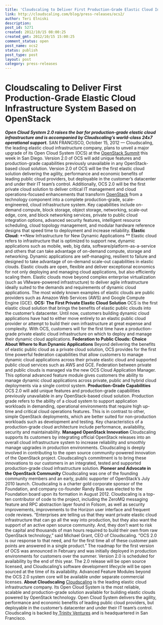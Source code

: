 ```yaml
---
title: 'Cloudscaling to Deliver First Production-Grade Elastic Cloud Infrastructure System Based on OpenStack'
link: http://cloudscaling.com/blog/press-releases/ocs2/
author: Teri Elniski
description: 
post_id: 5271
created: 2012/10/15 08:00:25
created_gmt: 2012/10/15 15:00:25
comment_status: open
post_name: ocs2
status: publish
post_type: post
layout: post
category: press-releases
---
```


# Cloudscaling to Deliver First Production-Grade Elastic Cloud Infrastructure System Based on OpenStack

_**Open Cloud System 2.0 raises the bar for production-grade elastic cloud infrastructure and is accompanied by Cloudscaling’s world-class 24x7 operational support.**_ SAN FRANCISCO, October 15, 2012 — Cloudscaling, the leading elastic cloud infrastructure company, plans to unveil a major upgrade of its Open Cloud System (OCS) at the [OpenStack Summit](http://www.openstack.org/summit/san-diego-2012/) this week in San Diego. Version 2.0 of OCS will add unique features and production-grade capabilities previously unavailable in any OpenStack-based cloud solution. Version 2.0 of OCS will be the first elastic cloud solution delivering the agility, performance and economic benefits of leading public cloud providers, but deployable in the customer’s datacenter and under their IT team’s control. Additionally, OCS 2.0 will be the first private cloud solution to deliver critical IT management and cloud operations-focused enhancements that transform [OpenStack](http://openstack.org) from a technology component into a complete production-grade, scale-engineered, cloud infrastructure system. Key capabilities include on-demand compute, block storage, object storage, networking, scale-out edge, core, and block networking services, private to public cloud integration options, advanced security features, intelligent resource scheduling, cloud topology management, and modular hardware reference designs that speed time to deployment and increase reliability. **Elastic Cloud:** **New Infrastructure for New Dynamic Applications ** Elastic cloud refers to infrastructure that is optimized to support new, dynamic applications such as mobile, web, big data, software/platform-as-a-service and others that can take advantage of on-demand compute, storage and networking. Dynamic applications are self-managing, resilient to failure and designed to take advantage of on-demand scale-out capabilities in elastic clouds. Elastic clouds are open, flexible and deliver exceptional economics for not only deploying and managing cloud applications, but also efficiently scaling them. Elastic clouds move beyond complex enterprise virtualization (such as VMware-powered infrastructure) to deliver agile infrastructure ideally suited to the demands and requirements of dynamic cloud applications. The most widely known examples of elastic clouds are public providers such as Amazon Web Services (AWS) and Google Compute Engine (GCE). **OCS:** **The First Private Elastic Cloud Solution** OCS is the first elastic cloud solution that brings the benefits of elastic public clouds into the customer’s datacenter. Until now, customers building dynamic cloud applications have had to either move entirely to an elastic public cloud provider or attempt to build their own infrastructure at great expense and complexity. With OCS, customers will for the first time have a production-grade private elastic cloud infrastructure on which to deploy and manage their dynamic cloud applications. **Federation to Public Clouds:** **Choice About Where to Run Dynamic Applications** Beyond delivering the benefits of elastic public cloud as a private cloud solution, OCS provides for the first time powerful federation capabilities that allow customers to manage dynamic cloud applications across their private elastic cloud and supported public cloud services such as AWS and GCE. Federation between private and public clouds is managed via the new OCS Cloud Application Manager. This optional advanced feature module gives customers the ability to manage dynamic cloud applications across private, public and hybrid cloud deployments via a single control system. **Production-Grade Capabilities** OCS 2.0 will add unique features and production-grade capabilities previously unavailable in any OpenStack-based cloud solution. Production grade refers to the ability of a cloud system to support application workloads in demanding, operational environments that require high up-time and critical cloud operations features. This is in contrast to other, simple OpenStack deployments, which are better suited for non-production workloads such as development and testing. Key characteristics of a production-grade cloud architecture include performance, availability, security and maintainability. **Managed OpenStack Innovation** Cloudscaling supports its customers by integrating official OpenStack releases into an overall cloud infrastructure system to increase reliability and smoothly manage upgrades in production environments. Cloudscaling is deeply involved in contributing to the open source community-powered innovation of the OpenStack project. Cloudscaling’s commitment is to bring these innovations to our customers in an integrated, tested and supported production-grade cloud infrastructure solution. **Pioneer and Advocate in the OpenStack Community** Cloudscaling was one of the founding community members and an early, public supporter of OpenStack’s July 2010 launch. Cloudscaling is a charter gold corporate sponsor of the Foundation, and company co-founder Randy Bias was elected to the Foundation board upon its formation in August 2012. Cloudscaling is a top-ten contributor of code to the project, including the ZeroMQ messaging feature and RPC abstraction layer found in Folsom, as well as security improvements, improvements to the Horizon user interface and frequent code reviews. “Enterprises are telling us that they want private elastic cloud infrastructure that can go all the way into production, but they also want the support of an active open source community. And, they don’t want to risk the capital and thousands of man hours required to build their own from raw OpenStack technology,” said Michael Grant, CEO of Cloudscaling. “OCS 2.0 is our response to that need, and for the first time all of these customer pain points are answered in a single product.” The roadmap for the first version of OCS was announced in February and was initially deployed in production environments for customers over the summer. Version 2.0 is scheduled for availability by the end of this year. The 2.0 release will be open source licensed, and Cloudscaling’s software development lifecycle will be open sourced at the time of its availability. Advanced Feature Modules beyond the OCS 2.0 system core will be available under separate commercial licenses. **About Cloudscaling** [Cloudscaling](/) is the leading elastic cloud infrastructure company. Its Open Cloud System is the most reliable, scalable and production-grade solution available for building elastic clouds powered by OpenStack technology. Open Cloud System delivers the agility, performance and economic benefits of leading public cloud providers, but deployable in the customer’s datacenter and under their IT team’s control. Cloudscaling is backed by[ Trinity Ventures](http://www.trinityventures.com/) and is headquartered in San Francisco. 

###